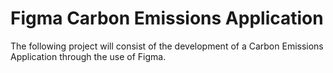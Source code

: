 # Figma Carbon Emissions Application

The following project will consist of the development of a Carbon Emissions Application through the use of Figma. 
